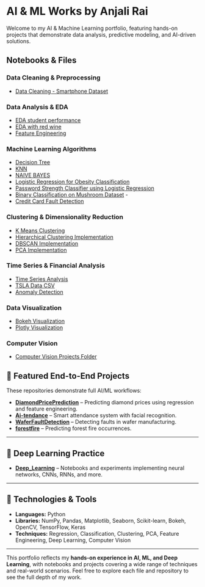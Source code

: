 # AI & ML Works by Anjali Rai
Welcome to my AI & Machine Learning portfolio, featuring hands-on projects that demonstrate data analysis, predictive modeling, and AI-driven solutions.

## Notebooks & Files

### Data Cleaning & Preprocessing
- [Data Cleaning - Smartphone Dataset](data-cleaning-smartphone-dataset.ipynb)  

### Data Analysis & EDA
- [EDA student performance](EDA%20student%20performance.ipynb)  
- [EDA with red wine](EDA%20with%20red%20wine.ipynb)  
- [Feature Engineering](Feature%20Engineering.ipynb)  

### Machine Learning Algorithms
- [Decision Tree](Decision%20Tree.ipynb)  
- [KNN](KNN.ipynb)  
- [NAIVE BAYES](NAIVE%20BAYES%20.ipynb)  
- [Logistic Regression for Obesity Classification](logistic-regression-for-obesity-classification.ipynb)  
- [Password Strength Classifier using Logistic Regression](password-strength-classifier-logistic-regression.ipynb)  
- [Binary Classification on Mushroom Dataset](binary-classification-mushroom-dataset.ipynb) -
- [Credit Card Fault Detection](credit_card_fault_detection.ipynb)  


### Clustering & Dimensionality Reduction
- [K Means Clustering](K%20Means%20Clustering.ipynb)  
- [Hierarchical Clustering Implementation](Hierarichal%20Clustering%20Implementation.ipynb)  
- [DBSCAN Implementation](DBSCAN%20Implementation.ipynb)  
- [PCA Implementation](PCA%20Implementation.ipynb)  

### Time Series & Financial Analysis
- [Time Series Analysis](Time-%20Series%20analysis.ipynb)  
- [TSLA Data CSV](TSLA.CSV)  
- [Anomaly Detection](Anomaly%20Detection.ipynb)  

### Data Visualization
- [Bokeh Visualization](Bokeh_visualization.ipynb)
- [Plotly Visualization](plotly_visualization.ipynb) 

### Computer Vision
- [Computer Vision Projects Folder](COMPUTER%20VISION)  

## 🔗 Featured End-to-End Projects

These repositories demonstrate full AI/ML workflows:

- [**DiamondPricePrediction**](https://github.com/TheAnjaliRai/DiamondPricePrediction) – Predicting diamond prices using regression and feature engineering.  
- [**Ai-tendance**](https://github.com/TheAnjaliRai/Ai-tendance) – Smart attendance system with facial recognition.  
- [**WaferFaultDetection**](https://github.com/TheAnjaliRai/WaferFaultDetection) – Detecting faults in wafer manufacturing.  
- [**forestfire**](https://github.com/TheAnjaliRai/forestfire) – Predicting forest fire occurrences.

---

## 🔗 Deep Learning Practice

- [**Deep_Learning**](https://github.com/TheAnjaliRai/Deep_Learning) – Notebooks and experiments implementing neural networks, CNNs, RNNs, and more.

---

## 🚀 Technologies & Tools

- **Languages:** Python  
- **Libraries:** NumPy, Pandas, Matplotlib, Seaborn, Scikit-learn, Bokeh, OpenCV, TensorFlow, Keras  
- **Techniques:** Regression, Classification, Clustering, PCA, Feature Engineering, Deep Learning, Computer Vision  

---

This portfolio reflects my **hands-on experience in AI, ML, and Deep Learning**, with notebooks and projects covering a wide range of techniques and real-world scenarios. Feel free to explore each file and repository to see the full depth of my work.
